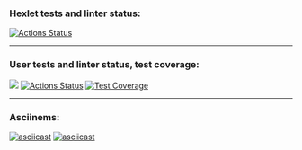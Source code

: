 ### Hexlet tests and linter status:
[![Actions Status](https://github.com/ishell90/php-project-48/workflows/hexlet-check/badge.svg)](https://github.com/ishell90/php-project-48/actions)
___
### User tests and linter status, test coverage:
<a href="https://codeclimate.com/github/ishell90/php-project-48/maintainability"><img src="https://api.codeclimate.com/v1/badges/12a88fb0835e2f4d9974/maintainability" /></a>
[![Actions Status](https://github.com/ishell90/php-project-48/actions/workflows/testingAndLint.yml/badge.svg)](https://github.com/ishell90/php-project-48/actions)
[![Test Coverage](https://api.codeclimate.com/v1/badges/12a88fb0835e2f4d9974/test_coverage)](https://codeclimate.com/github/ishell90/php-project-48/test_coverage)
___
### Asciinems:
[![asciicast](https://asciinema.org/a/enK9qMu4ke5RjTExsGNOdBwj3.svg)](https://asciinema.org/a/enK9qMu4ke5RjTExsGNOdBwj3)
[![asciicast](https://asciinema.org/a/S2Ix808B3c8sk3Im6niy2u8vN.svg)](https://asciinema.org/a/S2Ix808B3c8sk3Im6niy2u8vN)